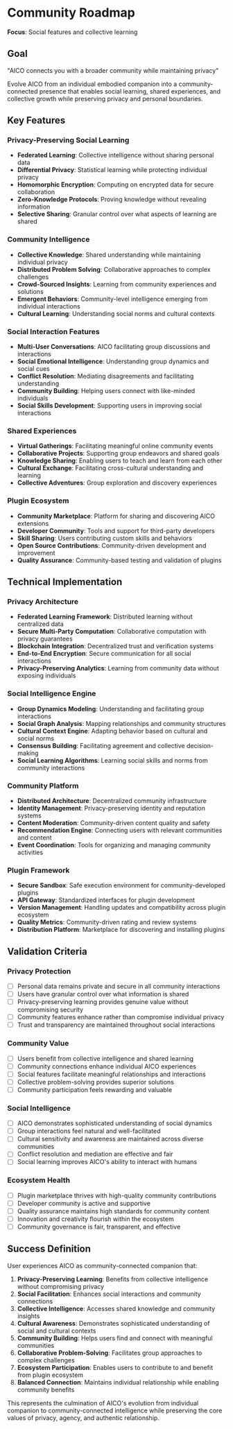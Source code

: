 # Community Roadmap

**Focus**: Social features and collective learning

## Goal

"AICO connects you with a broader community while maintaining privacy"

Evolve AICO from an individual embodied companion into a community-connected presence that enables social learning, shared experiences, and collective growth while preserving privacy and personal boundaries.

## Key Features

### Privacy-Preserving Social Learning
- **Federated Learning**: Collective intelligence without sharing personal data
- **Differential Privacy**: Statistical learning while protecting individual privacy
- **Homomorphic Encryption**: Computing on encrypted data for secure collaboration
- **Zero-Knowledge Protocols**: Proving knowledge without revealing information
- **Selective Sharing**: Granular control over what aspects of learning are shared

### Community Intelligence
- **Collective Knowledge**: Shared understanding while maintaining individual privacy
- **Distributed Problem Solving**: Collaborative approaches to complex challenges
- **Crowd-Sourced Insights**: Learning from community experiences and solutions
- **Emergent Behaviors**: Community-level intelligence emerging from individual interactions
- **Cultural Learning**: Understanding social norms and cultural contexts

### Social Interaction Features
- **Multi-User Conversations**: AICO facilitating group discussions and interactions
- **Social Emotional Intelligence**: Understanding group dynamics and social cues
- **Conflict Resolution**: Mediating disagreements and facilitating understanding
- **Community Building**: Helping users connect with like-minded individuals
- **Social Skills Development**: Supporting users in improving social interactions

### Shared Experiences
- **Virtual Gatherings**: Facilitating meaningful online community events
- **Collaborative Projects**: Supporting group endeavors and shared goals
- **Knowledge Sharing**: Enabling users to teach and learn from each other
- **Cultural Exchange**: Facilitating cross-cultural understanding and learning
- **Collective Adventures**: Group exploration and discovery experiences

### Plugin Ecosystem
- **Community Marketplace**: Platform for sharing and discovering AICO extensions
- **Developer Community**: Tools and support for third-party developers
- **Skill Sharing**: Users contributing custom skills and behaviors
- **Open Source Contributions**: Community-driven development and improvement
- **Quality Assurance**: Community-based testing and validation of plugins

## Technical Implementation

### Privacy Architecture
- **Federated Learning Framework**: Distributed learning without centralized data
- **Secure Multi-Party Computation**: Collaborative computation with privacy guarantees
- **Blockchain Integration**: Decentralized trust and verification systems
- **End-to-End Encryption**: Secure communication for all social interactions
- **Privacy-Preserving Analytics**: Learning from community data without exposing individuals

### Social Intelligence Engine
- **Group Dynamics Modeling**: Understanding and facilitating group interactions
- **Social Graph Analysis**: Mapping relationships and community structures
- **Cultural Context Engine**: Adapting behavior based on cultural and social norms
- **Consensus Building**: Facilitating agreement and collective decision-making
- **Social Learning Algorithms**: Learning social skills and norms from community interactions

### Community Platform
- **Distributed Architecture**: Decentralized community infrastructure
- **Identity Management**: Privacy-preserving identity and reputation systems
- **Content Moderation**: Community-driven content quality and safety
- **Recommendation Engine**: Connecting users with relevant communities and content
- **Event Coordination**: Tools for organizing and managing community activities

### Plugin Framework
- **Secure Sandbox**: Safe execution environment for community-developed plugins
- **API Gateway**: Standardized interfaces for plugin development
- **Version Management**: Handling updates and compatibility across plugin ecosystem
- **Quality Metrics**: Community-driven rating and review systems
- **Distribution Platform**: Marketplace for discovering and installing plugins

## Validation Criteria

### Privacy Protection
- [ ] Personal data remains private and secure in all community interactions
- [ ] Users have granular control over what information is shared
- [ ] Privacy-preserving learning provides genuine value without compromising security
- [ ] Community features enhance rather than compromise individual privacy
- [ ] Trust and transparency are maintained throughout social interactions

### Community Value
- [ ] Users benefit from collective intelligence and shared learning
- [ ] Community connections enhance individual AICO experiences
- [ ] Social features facilitate meaningful relationships and interactions
- [ ] Collective problem-solving provides superior solutions
- [ ] Community participation feels rewarding and valuable

### Social Intelligence
- [ ] AICO demonstrates sophisticated understanding of social dynamics
- [ ] Group interactions feel natural and well-facilitated
- [ ] Cultural sensitivity and awareness are maintained across diverse communities
- [ ] Conflict resolution and mediation are effective and fair
- [ ] Social learning improves AICO's ability to interact with humans

### Ecosystem Health
- [ ] Plugin marketplace thrives with high-quality community contributions
- [ ] Developer community is active and supportive
- [ ] Quality assurance maintains high standards for community content
- [ ] Innovation and creativity flourish within the ecosystem
- [ ] Community governance is fair, transparent, and effective

## Success Definition

User experiences AICO as community-connected companion that:
1. **Privacy-Preserving Learning**: Benefits from collective intelligence without compromising privacy
2. **Social Facilitation**: Enhances social interactions and community connections
3. **Collective Intelligence**: Accesses shared knowledge and community insights
4. **Cultural Awareness**: Demonstrates sophisticated understanding of social and cultural contexts
5. **Community Building**: Helps users find and connect with meaningful communities
6. **Collaborative Problem-Solving**: Facilitates group approaches to complex challenges
7. **Ecosystem Participation**: Enables users to contribute to and benefit from plugin ecosystem
8. **Balanced Connection**: Maintains individual relationship while enabling community benefits

This represents the culmination of AICO's evolution from individual companion to community-connected intelligence while preserving the core values of privacy, agency, and authentic relationship.
